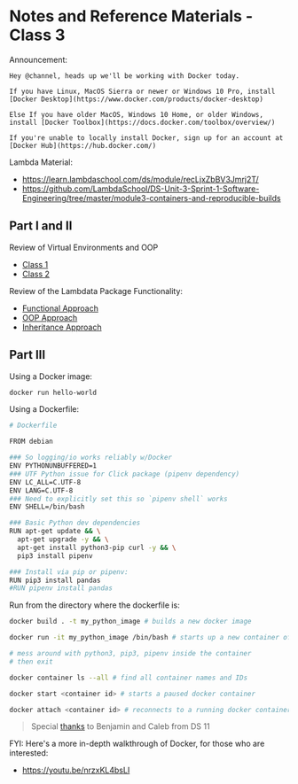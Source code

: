 
# Notes and Reference Materials - Class 3

Announcement:

```
Hey @channel, heads up we'll be working with Docker today.

If you have Linux, MacOS Sierra or newer or Windows 10 Pro, install [Docker Desktop](https://www.docker.com/products/docker-desktop)

Else If you have older MacOS, Windows 10 Home, or older Windows, install [Docker Toolbox](https://docs.docker.com/toolbox/overview/)

If you're unable to locally install Docker, sign up for an account at [Docker Hub](https://hub.docker.com/)
```

Lambda Material:

  + https://learn.lambdaschool.com/ds/module/recLjxZbBV3Jmrj2T/
  + https://github.com/LambdaSchool/DS-Unit-3-Sprint-1-Software-Engineering/tree/master/module3-containers-and-reproducible-builds

## Part I and II

Review of Virtual Environments and OOP

  + [Class 1](class-1.md)
  + [Class 2](class-2.md)

Review of the Lambdata Package Functionality:

  + [Functional Approach](/app/class-2/assignment_func.py)
  + [OOP Approach](/app/class-2/assignment_oop.py)
  + [Inheritance Approach](/app/class-2/assignment_oop_inherit.py)

## Part III

Using a Docker image:

```sh
docker run hello-world
```

Using a Dockerfile:

```sh
# Dockerfile

FROM debian

### So logging/io works reliably w/Docker
ENV PYTHONUNBUFFERED=1
### UTF Python issue for Click package (pipenv dependency)
ENV LC_ALL=C.UTF-8
ENV LANG=C.UTF-8
### Need to explicitly set this so `pipenv shell` works
ENV SHELL=/bin/bash

### Basic Python dev dependencies
RUN apt-get update && \
  apt-get upgrade -y && \
  apt-get install python3-pip curl -y && \
  pip3 install pipenv

### Install via pip or pipenv:
RUN pip3 install pandas
#RUN pipenv install pandas
```

Run from the directory where the dockerfile is:

```sh
docker build . -t my_python_image # builds a new docker image

docker run -it my_python_image /bin/bash # starts up a new container of a docker image

# mess around with python3, pip3, pipenv inside the container
# then exit

docker container ls --all # find all container names and IDs

docker start <container id> # starts a paused docker container

docker attach <container id> # reconnects to a running docker container
```

> Special [thanks](https://app.slack.com/client/T4JUEB3ME/GPP0JA5RD/thread/GPP0JA5RD-1581534096.091100) to Benjamin and Caleb from DS 11

FYI: Here's a more in-depth walkthrough of Docker, for those who are interested:

  + https://youtu.be/nrzxKL4bsLI
